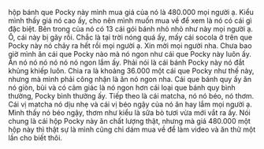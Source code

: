 hộp bánh que Pocky này mình mua giá của nó là 480.000 mọi người ạ. Kiểu mình thấy giá nó cao ấy, cho nên mình muốn mua về để xem là nó có cái gì đặc biệt. Bên trong của nó có 13 cái gói bánh nhỏ nhỏ như này mọi người ạ. Ô, cái này bị gãy rồi. Chắc là tại trời nóng quá ấy, mấy cái socola ở trên que Pocky này nó chảy ra hết rồi mọi người ạ. Xin mời mọi người nha. Chưa bao giờ mình ăn cái que Pocky nào mà nó ngon như cái que Pocky này luôn ấy. Ăn nó nó nó nó nó nó ngon lắm ấy. Phải nói là cái bánh Pocky này nó đắt khủng khiếp luôn. Chia ra là khoảng 36.000 một cái que Pocky như thế này, nhưng mà mình phải công nhận là ăn nó ngon nha. Cái que bánh quy ấy ăn nó giòn, bùi và có cảm giác là nó ngon hơn cái loại que bánh quy bình thường, Pocky bình thường ấy. Tiếp theo là cái matcha, nó nó béo, nó thơm. Cái vị matcha nó dịu nhẹ và cái vị béo ngậy của nó ăn hay lắm mọi người ạ. Mình thấy nó béo ngậy, thơm như kiểu là sữa bò tươi vừa mới vắt ra ấy. Nói chung là cái hộp Pocky này ăn chất lượng thật, nhưng mà giá 480.000 một hộp này thì thật sự là mình cũng chỉ dám mua về để làm video và ăn thử một lần cho biết thôi.